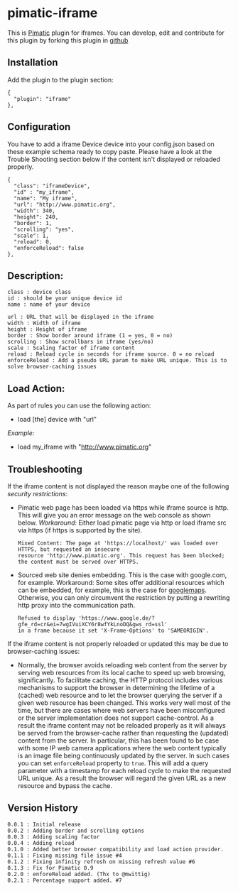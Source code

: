pimatic-iframe
=======================

This is [Pimatic](http://pimatic.org) plugin for iframes.
You can develop, edit and contribute for this plugin by forking this plugin in [github](https://github.com/Oitzu/pimatic-iframe)

Installation
-------------
Add the plugin to the plugin section:

    {
      "plugin": "iframe"
    },

Configuration
-------------

You have to add a iframe Device device into your config.json based on these example schema ready to copy paste. 
Please have a look at the Trouble Shooting section below if the content isn't displayed or reloaded properly.

    {
      "class": "iframeDevice",
      "id" : "my_iframe",
      "name": "My iframe",
      "url": "http://www.pimatic.org",
      "width": 340,
      "height": 240,
      "border": 1,
      "scrolling": "yes",
      "scale": 1,
      "reload": 0,
      "enforceReload": false
    },

Description:
-------------

    class : device class
    id : should be your unique device id
    name : name of your device

    url : URL that will be displayed in the iframe
    width : Width of iframe
    height : Height of iframe
    border : Show border around iframe (1 = yes, 0 = no)
    scrolling : Show scrollbars in iframe (yes/no)
    scale : Scaling factor of iframe content
    reload : Reload cycle in seconds for iframe source. 0 = no reload
    enforceReload : Add a pseudo URL param to make URL unique. This is to solve browser-caching issues

Load Action:
-------------

As part of rules you can use the following action:

* load [the] device with "url"

*Example:*

* load my_iframe with "http://www.pimatic.org"

Troubleshooting
-------------

If the iframe content is not displayed the reason maybe one of the following *security restrictions*:

* Pimatic web page has been loaded via https while iframe source is http. This will give you an error message on the
  web console as shown below. *Workaround:* Either load pimatic page via http or load iframe src via https (if https
  is supported by the site).

    ```
    Mixed Content: The page at 'https://localhost/' was loaded over HTTPS, but requested an insecure
    resource 'http://www.pimatic.org'. This request has been blocked; the content must be served over HTTPS.
    ```

* Sourced web site denies embedding. This is the case with google.com, for example. Workaround: Some sites offer
  additional resources which can be embedded, for example, this is the case
  for [googlemaps](https://developers.google.com/maps/documentation/embed/guide). Otherwise, you can only
  circumvent the restriction by putting a rewriting http proxy into the communication path.

    ```
    Refused to display 'https://www.google.de/?gfe_rd=cr&ei=7wgIVuiXCY6r8wfYkLnoDQ&gws_rd=ssl'
    in a frame because it set 'X-Frame-Options' to 'SAMEORIGIN'.
    ```
    
If the iframe content is not properly reloaded or updated this may be due to browser-caching issues:

* Normally, the browser avoids reloading web content from the server by serving web resources from its local 
  cache to speed up web browsing, significantly. To facilitate caching, the HTTP protocol includes various 
  mechanisms to support the browser in determining the lifetime of a (cached) web resource and to let the browser 
  querying the server if a given web resource has been changed. This works very well most of the time, but 
  there are cases where web servers have been misconfigured or the server implementation does not support 
  cache-control. As a result the iframe content may not be reloaded properly as it will always be served from the 
  browser-cache rather than requesting the (updated) content from the server. In particular, this has been found 
  to be case with some IP web camera applications where the web content typically is an image file being continuously 
  updated by the server. In such cases you can set `enforceReload` property to `true`.  This will add a query 
  parameter with a timestamp for each reload cycle to make the requested URL unique. As a result the browser will 
  regard the given URL as a new resource and bypass the cache.

Version History
---------------
    0.0.1 : Initial release
    0.0.2 : Adding border and scrolling options
    0.0.3 : Adding scaling factor
    0.0.4 : Adding reload
    0.1.0 : Added better browser compatibility and load action provider.
    0.1.1 : Fixing missing file issue #4
    0.1.2 : Fixing infinity refresh on missing refresh value #6
    0.1.3 : Fix for Pimatic 0.9
    0.2.0 : enforeReload added. (Thx to @mwittig)
    0.2.1 : Percentage support added. #7
